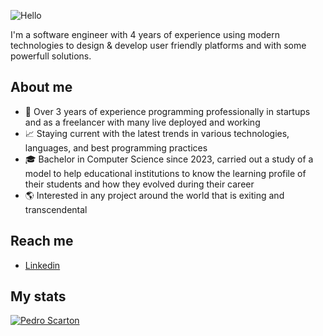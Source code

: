 ![Hello](https://img.shields.io/badge/-Hello%20There-%57BDDA)

I'm a software engineer with 4 years of experience using modern technologies to design & develop user friendly platforms and with some powerfull solutions.

## About me
- 💼 Over 3 years of experience programming professionally in startups and as a freelancer with many live deployed and working
- 📈 Staying current with the latest trends in various technologies, languages, and best programming practices
- 🎓 Bachelor in Computer Science since 2023, carried out a study of a model to help educational institutions to know the learning profile of their students and how they evolved during their career
- 🌎 Interested in any project around the world that is exiting and transcendental

## Reach me

- [Linkedin](https://www.linkedin.com/in/pedro-scarton-reiner-18a28219a/)

## My stats

[![Pedro Scarton](https://github-readme-stats.vercel.app/api?username=ScartonPedro&count_private=true&show_icons=true&theme=react&custom_title=Pedro%20Scarton)](https://github.com/anuraghazra/github-readme-stats)
